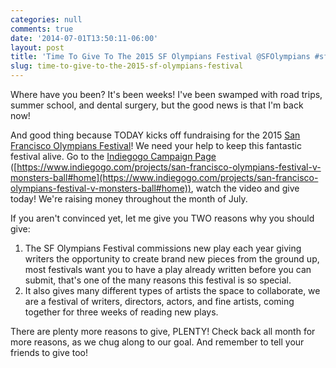 ```yaml
---
categories: null
comments: true
date: '2014-07-01T13:50:11-06:00'
layout: post
title: 'Time To Give To The 2015 SF Olympians Festival @SFOlympians #sfolympians'
slug: time-to-give-to-the-2015-sf-olympians-festival
---
```


Where have you been? It's been weeks! I've been swamped with road trips, summer school, and dental surgery, but the good news is that I'm back now!

And good thing because TODAY kicks off fundraising for the 2015 [San Francisco Olympians Festival](http://www.sfolympians.com/)! We need your help to keep this fantastic festival alive. Go to the [Indiegogo Campaign Page](https://www.indiegogo.com/projects/san-francisco-olympians-festival-v-monsters-ball#home) ([https://www.indiegogo.com/projects/san-francisco-olympians-festival-v-monsters-ball#home](https://www.indiegogo.com/projects/san-francisco-olympians-festival-v-monsters-ball#home)), watch the video and give today! We're raising money throughout the month of July.

If you aren't convinced yet, let me give you TWO reasons why you should give:

1. The SF Olympians Festival commissions new play each year giving writers the opportunity to create brand new pieces from the ground up, most festivals want you to have a play already written before you can submit, that's one of the many reasons this festival is so special. 
2. It also gives many different types of artists the space to collaborate, we are a festival of writers, directors, actors, and fine artists, coming together for three weeks of reading new plays.

There are plenty more reasons to give, PLENTY! Check back all month for more reasons, as we chug along to our goal. And remember to tell your friends to give too!
